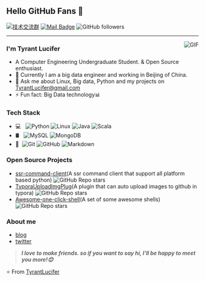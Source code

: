 [comment]: <> "# 模板合集：https://github.com/kautukkundan/Awesome-Profile-README-templates"

## Hello GitHub Fans 👋
[![技术交流群](https://img.shields.io/badge/%E6%8A%80%E6%9C%AF%E4%BA%A4%E6%B5%81%E7%BE%A4-554069363-green "技术交流群")](https://jq.qq.com/?_wv=1027&k=fVfRKuhK"技术交流群")
[![Mail Badge](https://img.shields.io/badge/E--mail-TyrantLucifer%40gmail.com-green.svg)](mailto:tyrantlucifer@gmail.com)
![GitHub followers](https://img.shields.io/github/followers/tyrantlucifer?style=social)

---

<img align="right" alt="GIF" src="https://github-readme-stats.vercel.app/api?username=tyrantlucifer" />

### I'm Tyrant Lucifer

- A Computer Engineering Undergraduate Student. & Open Source enthusiast.
- 🌱 Currently I am a big data engineer and working in Beijing of China.
- 💬 Ask me about Linux, Big data, Python and my projects on [TyrantLucifer@gmail.com](mailto:TyrantLucifer@gmail.com)
- ⚡ Fun fact: Big Data technology📊


### Tech Stack

- 💻 &#160; ![Python](https://img.shields.io/badge/-Python-333333?style=flat&logo=Python&logoColor=FCC624)
![Linux](https://img.shields.io/badge/-Linux-333333?style=flat&logo=Linux&logoColor=FCC624)
![Java](https://img.shields.io/badge/-Java-333333?style=flat&logo=Java&logoColor=FCC624)
![Scala](https://img.shields.io/badge/-Scala-333333?style=flat&logo=Scala&logoColor=FCC624)
- 🛢 &#160; ![MySQL](https://img.shields.io/badge/-MySQL-333333?style=flat&logo=mysql)
![MongoDB](https://img.shields.io/badge/-MongoDB-333333?style=flat&logo=mongodb)
- 🔧 &#160;![Git](https://img.shields.io/badge/-Git-333333?style=flat&logo=git)
![GitHub](https://img.shields.io/badge/-GitHub-333333?style=flat&logo=github)
![Markdown](https://img.shields.io/badge/-Markdown-333333?style=flat&logo=markdown)

### Open Source Projects
- [ssr-command-client](https://github.com/TyrantLucifer/ssr-command-client)(A ssr command client that support all platform based python) ![GitHub Repo stars](https://img.shields.io/github/stars/tyrantlucifer/ssr-command-client?style=social) 
- [TyporaUploadImgPlug](https://github.com/TyrantLucifer/TyporaUploadImgPlug)(A plugin that can auto upload images to github in typora) ![GitHub Repo stars](https://img.shields.io/github/stars/tyrantlucifer/TyporaUploadImgPlug?style=social)
- [Awesome-one-click-shell](https://github.com/TyrantLucifer/Awesome-one-click-shell)(A set of some awesome shells) ![GitHub Repo stars](https://img.shields.io/github/stars/tyrantlucifer/Awesome-one-click-shell?style=social)

### About me
- [blog](http://tyrantlucifer.com)
- [twitter](https://twitter.com/tyrantlucifer)

> ***I love to make friends. so if you want to say hi, I'll be happy to meet you more!😊***

⭐️ From [TyrantLucifer](https://github.com/TyrantLucifer)
